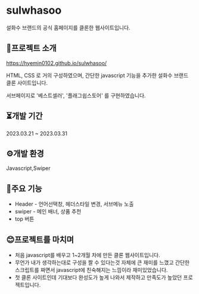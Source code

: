 # sulwhasoo
설화수 브랜드의 공식 홈페이지를 클론한 웹사이트입니다. 

## 🔎프로젝트 소개
https://hyemin0102.github.io/sulwhasoo/

HTML, CSS 로 거의 구성하였으며, 간단한 javascript 기능을 추가한 설화수 브랜드 클론 사이트입니다. 

서브페이지로 '베스트셀러', '플래그쉽스토어' 를 구현하였습니다.

## ⏳개발 기간
2023.03.21 ~ 2023.03.31

## ⚙개발 환경
Javascript,Swiper

## 🚩주요 기능
* Header - 언어선택창, 헤더스타일 변경, 서브메뉴 노출
* swiper - 메인 배너, 상품 추천
* top 버튼

## 😊프로젝트를 마치며
* 처음 javascript를 배우고 1~2개월 차에 만든 클론 웹사이트입니다.
* 무언가 내가 생각하는대로 구성을 짤 수 있다는것 자체에 큰 재미를 느꼈고 간단한 스크립트를 짜면서 javascript에 친숙해지는 느낌이라 재미있었습니다.
* 첫 클론 사이트인데 기대보다 완성도가 높게 나와서 제작하고 만족도가 높았던 프로젝트입니다. 


